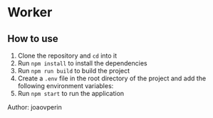 # Worker

## How to use
1. Clone the repository and `cd` into it
2. Run `npm install` to install the dependencies
3. Run `npm run build` to build the project
4. Create a `.env` file in the root directory of the project and add the following environment variables:
5. Run `npm start` to run the application

Author: joaovperin